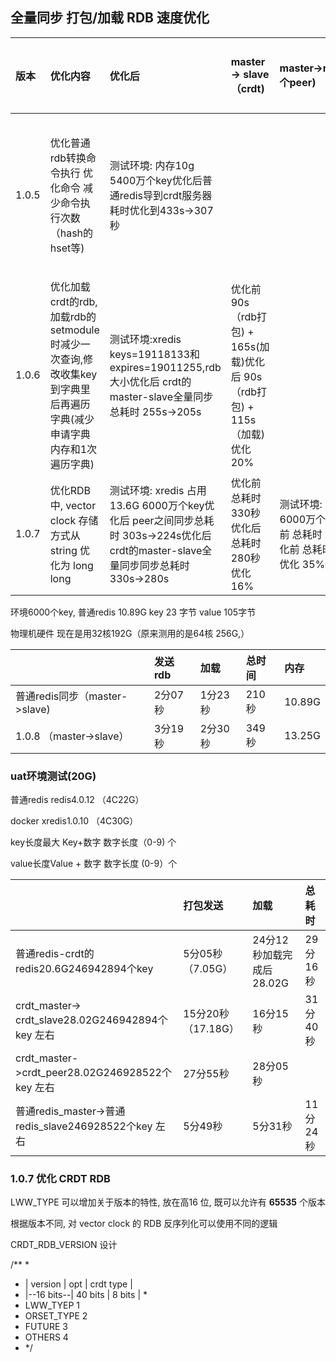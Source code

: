 ## 全量同步 打包/加载 RDB 速度优化

| 版本  | 优化内容                                                     | 优化后                                                       | master → slave（crdt)                                        | master→master(2个peer)                                       | 普通master->crdt(rdb加载成命令执行）                         |
| :---- | :----------------------------------------------------------- | :----------------------------------------------------------- | :----------------------------------------------------------- | :----------------------------------------------------------- | :----------------------------------------------------------- |
| 1.0.5 | 优化普通rdb转换命令执行 优化命令 减少命令执行次数（hash的hset等) | 测试环境: 内存10g  5400万个key优化后普通redis导到crdt服务器耗时优化到433s->307秒 |                                                              |                                                              | 测试环境:优化前  92s（rdb打包) + 342s（加载)优化后  97s (rdb打包)+ 210s (加载)优化30% |
| 1.0.6 | 优化加载crdt的rdb,加载rdb的setmodule时减少一次查询,修改收集key到字典里后再遍历字典(减少申请字典内存和1次遍历字典) | 测试环境:xredis keys=19118133和expires=19011255,rdb大小优化后 crdt的master-slave全量同步 总耗时 255s->205s | 优化前 90s（rdb打包) + 165s(加载)优化后 90s（rdb打包) + 115s（加载)优化20% |                                                              |                                                              |
| 1.0.7 | 优化RDB 中, vector clock 存储方式从 string 优化为 long long  | 测试环境: xredis 占用13.6G 6000万个key优化后 peer之间同步总耗时 303s->224s优化后 crdt的master-slave全量同步同步总耗时 330s->280s | 优化前 总耗时 330秒优化后 总耗时 280秒优化16%                | 测试环境: 13.6G 6000万个key优化前 总耗时 303秒优化前 总耗时 224秒优化 35% |                                                              |



环境6000个key, 普通redis 10.89G key 23 字节 value  105字节

物理机硬件  现在是用32核192G（原来测用的是64核 256G,）

|                               | 发送rdb | 加载    | 总时间 | 内存   |
| :---------------------------- | :------ | :------ | :----- | :----- |
| 普通redis同步（master->slave) | 2分07秒 | 1分23秒 | 210秒  | 10.89G |
| 1.0.8 （master->slave）       | 3分19秒 | 2分30秒 | 349秒  | 13.25G |

### uat环境测试(20G)

普通redis redis4.0.12  （4C22G）

docker  xredis1.0.10    （4C30G）



key长度最大 Key+数字  数字长度（0-9)  个

value长度Value + 数字  数字长度  (0-9）个



|                                                     | 打包发送            | 加载                     | 总耗时   |
| :-------------------------------------------------- | :------------------ | :----------------------- | :------- |
| 普通redis-crdt的redis20.6G246942894个key            | 5分05秒（7.05G）    | 24分12秒加载完成后28.02G | 29分16秒 |
| crdt_master→ crdt_slave28.02G246942894个key 左右    | 15分20秒 （17.18G） | 16分15秒                 | 31分40秒 |
| crdt_master->crdt_peer28.02G246928522个key 左右     | 27分55秒            | 28分05秒                 |          |
| 普通redis_master→普通redis_slave246928522个key 左右 | 5分49秒             | 5分31秒                  | 11分24秒 |

### 1.0.7 优化 CRDT RDB

LWW_TYPE 可以增加关于版本的特性, 放在高16 位, 既可以允许有 **65535** 个版本

根据版本不同, 对 vector clock 的 RDB 反序列化可以使用不同的逻辑



CRDT_RDB_VERSION 设计



/**
*

- | version | opt | crdt type |
- |--16 bits--| 40 bits | 8 bits |
  *
- LWW_TYEP 1
- ORSET_TYPE 2
- FUTURE 3
- OTHERS 4
- */